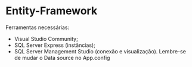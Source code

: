 # Entity-Framework
Ferramentas necessárias:
 - Visual Studio Community;
 - SQL Server Express (instâncias);
 - SQL Server Management Studio (conexão e visualização).
Lembre-se de mudar o Data source no App.config
